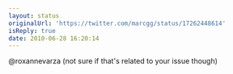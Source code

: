 ```yaml
---
layout: status
originalUrl: 'https://twitter.com/marcgg/status/17262448614'
isReply: true
date: 2010-06-28 16:20:14
---
```


@roxannevarza (not sure if that's related to your issue though)
